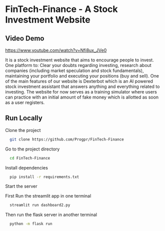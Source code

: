 # FinTech-Finance - A Stock Investment Website

## Video Demo
https://www.youtube.com/watch?v=Nfi8ux_JVe0

It is a stock investment website that aims to encourage people to invest. One platform to: Clear your doubts regarding investing, research about companies (including market speculation and stock fundamentals), maintaining your portfolio and executing your positions (buy and sell). One of the main features of our website is Dexterbot which is an AI powered stock investment assistant that answers anything and everything related to investing. The website for now serves as a training simulator where users can practice with an initial amount of fake money which is allotted as soon as a user registers.
  
## Run Locally

Clone the project

```bash
  git clone https://github.com/Progpr/FinTech-Finance
```

Go to the project directory

```bash
  cd FinTech-Finance
```

Install dependencies

```bash
  pip install -r requirements.txt
```

Start the server

First Run the streamlit app in one terminal
```bash
  streamlit run dashboard2.py
```
Then run the flask server in another terminal
```bash
  python -m flask run
```


